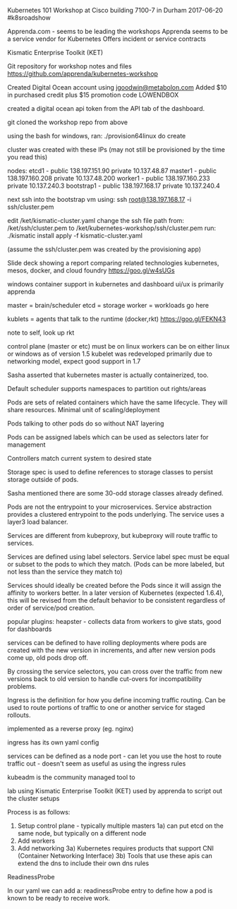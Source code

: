 Kubernetes 101 Workshop at Cisco building 7100-7 in Durham
2017-06-20
#k8sroadshow

Apprenda.com - seems to be leading the workshops
Apprenda seems to be a service vendor for Kubernetes
Offers incident or service contracts

Kismatic Enterprise Toolkit (KET)

Git repository for workshop notes and files
https://github.com/apprenda/kubernetes-workshop

Created Digital Ocean account using jgoodwin@metabolon.com
Added $10 in purchased credit plus $15 promotion code LOWENDBOX

created a digital ocean api token from the API tab of the dashboard.

git cloned the workshop repo from above

using the bash for windows, ran:
./provision64linux do create

cluster was created with these IPs (may not still be provisioned by the time you read this)

nodes:
etcd1      - public 138.197.151.90  private 10.137.48.87
master1    - public 138.197.160.208 private 10.137.48.200
worker1    - public 138.197.160.233 private 10.137.240.3
bootstrap1 - public 138.197.168.17  private 10.137.240.4

next ssh into the bootstrap vm using:
ssh root@138.197.168.17 -i ssh/cluster.pem

edit /ket/kismatic-cluster.yaml
change the ssh file path from:
/ket/ssh/cluster.pem
to
/ket/kubernetes-workshop/ssh/cluster.pem
run:
./kismatic install apply -f kismatic-cluster.yaml



(assume the ssh/cluster.pem was created by the provisioning app)

Slide deck showing a report comparing related technologies
kubernetes, mesos, docker, and cloud foundry
https://goo.gl/w4sUGs

windows container support in kubernetes and dashboard ui/ux is primarily apprenda

master = brain/scheduler
etcd = storage
worker = workloads go here

kublets = agents that talk to the runtime (docker,rkt)
https://goo.gl/FEKN43

note to self, look up rkt

control plane (master or etc) must be on linux
workers can be on either linux or windows as of version 1.5
	kubelet was redeveloped primarily due to networking model, expect good support in 1.7

Sasha asserted that kubernetes master is actually containerized, too.

Default scheduler supports namespaces to partition out rights/areas

Pods are sets of related containers which have the same lifecycle. They will share resources. Minimal unit of scaling/deployment

Pods talking to other pods do so without NAT layering

Pods can be assigned labels which can be used as selectors later for management

Controllers match current system to desired state

Storage spec is used to define references to storage classes to persist storage outside of pods.

Sasha mentioned there are some 30-odd storage classes already defined.

Pods are not the entrypoint to your microservices.
Service abstraction provides a clustered entrypoint to the pods underlying.
The service uses a layer3 load balancer.

Services are different from kubeproxy, but kubeproxy will route traffic to services.

Services are defined using label selectors. Service label spec must be equal or subset to the pods to which they match. (Pods can be more labeled, but not less than the service they match to)

Services should ideally be created before the Pods since it will assign the affinity to workers better. In a later version of Kubernetes (expected 1.6.4), this will be revised from the default behavior to be consistent regardless of order of service/pod creation.

popular plugins:
heapster - collects data from workers to give stats, good for dashboards

services can be defined to have rolling deployments where pods are created with the new version in increments, and after new version pods come up, old pods drop off.

By crossing the service selectors, you can cross over the traffic from new versions back to old version to handle cut-overs for incompatibility problems.

Ingress is the definition for how you define incoming traffic routing.
Can be used to route portions of traffic to one or another service for staged rollouts.

implemented as a reverse proxy (eg. nginx)

ingress has its own yaml config

services can be defined as a node port - can let you use the host to route traffic out - doesn't seem as useful as using the ingress rules

kubeadm is the community managed tool to 

lab using Kismatic Enterprise Toolkit (KET)
used by apprenda to script out the cluster setups

Process is as follows:
1) Setup control plane - typically multiple masters
1a) can put etcd on the same node, but typically on a different node
2) Add workers
3) Add networking
3a) Kubernetes requires products that support CNI (Container Networking Interface)
3b) Tools that use these apis can extend the dns to include their own dns rules


ReadinessProbe

In our yaml we can add a:
readinessProbe entry to define how a pod is known to be ready to receive work.


